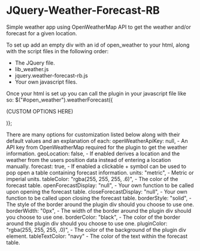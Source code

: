 # JQuery-Weather-Forecast-RB
 
Simple weather app using OpenWeatherMap API to get the weather and/or forecast for a given location.

To set up add an empty div with an id of open_weather to your html, along with the script files in the following order:
- The JQuery file.
- lib_weather.js
- jquery.weather-forecast-rb.js
- Your own javascript files.

Once your html is set up you can call the plugin in your javascript file like so:
$("#open_weather").weatherForecast({

(CUSTOM OPTIONS HERE)
 
)};


There are many options for customization listed below along with their default values and an explanation of each:
openWeatherApiKey: null, - An API key from OpenWeatherMap required for the plugin to get the weather information.
geoLocation: false, - If enabled derives a location and the weather from the users position data instead of entering a location manually.
forecast: true, - If enabled a clickable + symbol can be used to pop open a table containing forecast information.
units: "metric", - Metric or imperial units.
tableColor: "rgba(255, 255, 255, .6)", - The color of the forecast table.
openForecastDisplay: "null", - Your own function to be called upon opening the forecast table.
closeForecastDisplay: "null", - Your own function to be called upon closing the forecast table.
borderStyle: "solid", - The style of the border around the plugin div should you choose to use one.
borderWidth: "0px", - The width of the border around the plugin div should you choose to use one.
borderColor: "black", - The color of the border around the plugin div should you choose to use one.
pluginColor: "rgba(255, 255, 255, .0)", - The color of the background of the plugin div element.
tableTextColor: "navy" - The color of the text within the forecast table. 
